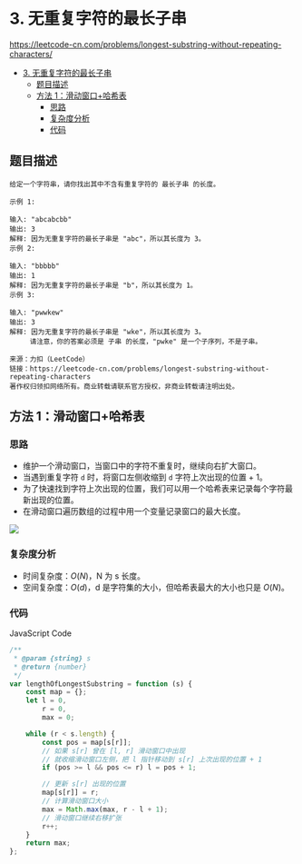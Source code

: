# 3. 无重复字符的最长子串

https://leetcode-cn.com/problems/longest-substring-without-repeating-characters/

- [3. 无重复字符的最长子串](#3-无重复字符的最长子串)
  - [题目描述](#题目描述)
  - [方法 1：滑动窗口+哈希表](#方法-1滑动窗口哈希表)
    - [思路](#思路)
    - [复杂度分析](#复杂度分析)
    - [代码](#代码)

## 题目描述

```
给定一个字符串，请你找出其中不含有重复字符的 最长子串 的长度。

示例 1:

输入: "abcabcbb"
输出: 3
解释: 因为无重复字符的最长子串是 "abc"，所以其长度为 3。
示例 2:

输入: "bbbbb"
输出: 1
解释: 因为无重复字符的最长子串是 "b"，所以其长度为 1。
示例 3:

输入: "pwwkew"
输出: 3
解释: 因为无重复字符的最长子串是 "wke"，所以其长度为 3。
     请注意，你的答案必须是 子串 的长度，"pwke" 是一个子序列，不是子串。

来源：力扣（LeetCode）
链接：https://leetcode-cn.com/problems/longest-substring-without-repeating-characters
著作权归领扣网络所有。商业转载请联系官方授权，非商业转载请注明出处。
```

## 方法 1：滑动窗口+哈希表

### 思路

-   维护一个滑动窗口，当窗口中的字符不重复时，继续向右扩大窗口。
-   当遇到重复字符 `d` 时，将窗口左侧收缩到 `d` 字符上次出现的位置 + 1。
-   为了快速找到字符上次出现的位置，我们可以用一个哈希表来记录每个字符最新出现的位置。
-   在滑动窗口遍历数组的过程中用一个变量记录窗口的最大长度。

![](https://cdn.jsdelivr.net/gh/suukii/91-days-algorithm/assets/3_0.png)

### 复杂度分析

-   时间复杂度：$O(N)$，N 为 s 长度。
-   空间复杂度：$O(d)$，d 是字符集的大小，但哈希表最大的大小也只是 $O(N)$。

### 代码

JavaScript Code

```js
/**
 * @param {string} s
 * @return {number}
 */
var lengthOfLongestSubstring = function (s) {
    const map = {};
    let l = 0,
        r = 0,
        max = 0;

    while (r < s.length) {
        const pos = map[s[r]];
        // 如果 s[r] 曾在 [l, r] 滑动窗口中出现
        // 就收缩滑动窗口左侧，把 l 指针移动到 s[r] 上次出现的位置 + 1
        if (pos >= l && pos <= r) l = pos + 1;

        // 更新 s[r] 出现的位置
        map[s[r]] = r;
        // 计算滑动窗口大小
        max = Math.max(max, r - l + 1);
        // 滑动窗口继续右移扩张
        r++;
    }
    return max;
};
```